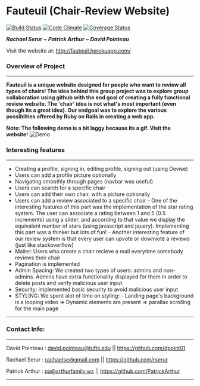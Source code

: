 Fauteuil (Chair-Review Website)
============
[![Build Status](https://travis-ci.org/LaunchAcademy/fauteuil.svg?branch=master)](https://travis-ci.org/LaunchAcademy/fauteuil) [![Code Climate](https://codeclimate.com/github/LaunchAcademy/fauteuil.png)](https://codeclimate.com/github/LaunchAcademy/fauteuil) [![Coverage Status](https://coveralls.io/repos/LaunchAcademy/fauteuil/badge.png)](https://coveralls.io/r/LaunchAcademy/fauteuil)

_**Rachael Serur ~ Patrick Arthur ~ David Pointeau**_

Visit the website at:  http://fauteuil.herokuapp.com/

### Overview of Project

---

**Fauteuil is a unique website designed for people who want to review all types of chairs! The idea behind this group project was to explore group collaboration using github with the end goal of creating a fully functional review website. The 'chair' idea is not what's most important (even though its a great idea). Our endgoal was to explore the various possiblities offered by Ruby on Rails in creating a web app.**

**Note: The following demo is a bit laggy because its a gif. Visit the website!**
![Demo](/fauteuil_var/fauteuil.gif)

### Interesting features

---


- Creating a profile, signing in, editing profile, signing out (using Devise)
- Users can add a profile picture optionally
- Navigating smoothly through pages (navbar was useful)
- Users can search for a specific chair
- Users can add their own chair, with a picture optionally
- Users can add a review associated to a specific chair
      - One of the interesting features of this part was the implementation of the star rating system. 
         The user can associate a rating between 1 and 5 (0.5 increments) using a slider, and according to that value
         we display the equivalent number of stars (using javascript and jquery). Implementing this part was a thinker          but lots of fun!
      - Another interesting feature of our review system is that every user can upvote or downvote a reviews 
         (just like stackoverflow)
- Mailer: Users who create a chair recieve a mail everytime somebody reviews their chair
- Pagination is implemented
- Admin Spacing: We created two types of users: admins and non-admins. Admins have extra functionality displayed for
  them in order to delete posts and verify malicious user input. 
- Security: implemented basic security to avoid malicious user input
- STYLING: We spent alot of time on styling:
      - Landing page's background is a looping video
      => Dynamic elements are present
      => parallax scrolling for the main page

---

### Contact Info:

---

David Pointeau : david.pointeau@tufts.edu || https://github.com/dpoint01

Rachael Serur : rachaelse@gmail.com || https://github.com/rserur

Patrick Arthur : pa@arthurfamily.ws || https://github.com/PatrickArthur

---
